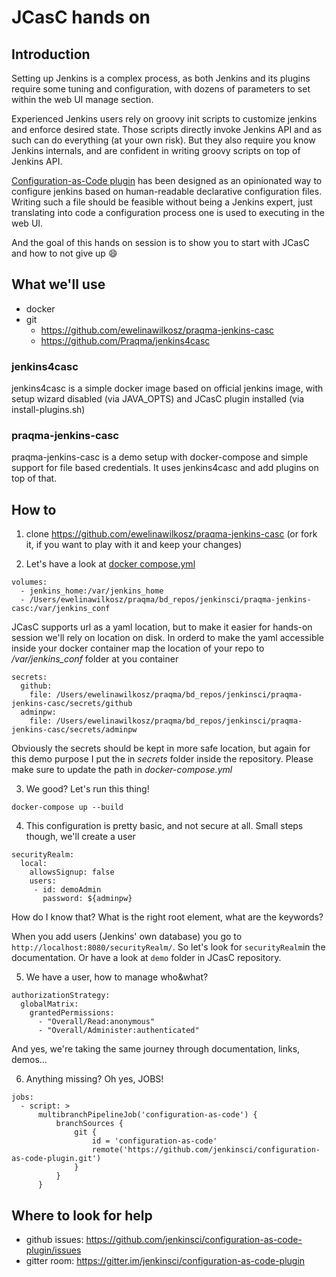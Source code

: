 # JCasC hands on

## Introduction

Setting up Jenkins is a complex process, as both Jenkins and its plugins require some tuning and configuration, with dozens of parameters to set within the web UI manage section.

Experienced Jenkins users rely on groovy init scripts to customize jenkins and enforce desired state. Those scripts directly invoke Jenkins API and as such can do everything (at your own risk). But they also require you know Jenkins internals, and are confident in writing groovy scripts on top of Jenkins API.

[Configuration-as-Code plugin](https://github.com/jenkinsci/configuration-as-code-plugin) has been designed as an opinionated way to configure jenkins based on human-readable declarative configuration files. Writing such a file should be feasible without being a Jenkins expert, just translating into code a configuration process one is used to executing in the web UI.

And the goal of this hands on session is to show you to start with JCasC and how to not give up :smile:

## What we'll use

* docker
* git
  * https://github.com/ewelinawilkosz/praqma-jenkins-casc
  * https://github.com/Praqma/jenkins4casc
  
### jenkins4casc 

jenkins4casc is a simple docker image based on official jenkins image, with setup wizard disabled (via JAVA_OPTS) and JCasC plugin installed (via install-plugins.sh)

### praqma-jenkins-casc

praqma-jenkins-casc is a demo setup with docker-compose and simple support for file based credentials. It uses jenkins4casc and add plugins on top of that.

## How to

1. clone https://github.com/ewelinawilkosz/praqma-jenkins-casc (or fork it, if you want to play with it and keep your changes)

2. Let's have a look at [docker compose.yml](https://github.com/ewelinawilkosz/praqma-jenkins-casc/blob/master/docker-compose.yml)

```
volumes:
  - jenkins_home:/var/jenkins_home
  - /Users/ewelinawilkosz/praqma/bd_repos/jenkinsci/praqma-jenkins-casc:/var/jenkins_conf
```

JCasC supports url as a yaml location, but to make it easier for hands-on session we'll rely on location on disk. In orderd to make the yaml accessible inside your docker container map the location of your repo to */var/jenkins_conf* folder at you container

```
secrets:
  github:
    file: /Users/ewelinawilkosz/praqma/bd_repos/jenkinsci/praqma-jenkins-casc/secrets/github
  adminpw:
    file: /Users/ewelinawilkosz/praqma/bd_repos/jenkinsci/praqma-jenkins-casc/secrets/adminpw
```

Obviously the secrets should be kept in more safe location, but again for this demo purpose I put the in *secrets* folder inside the repository. Please make sure to update the path in *docker-compose.yml*

3. We good? Let's run this thing!

```
docker-compose up --build
```

4. This configuration is pretty basic, and not secure at all. Small steps though, we'll create a user

```
securityRealm:
  local:
    allowsSignup: false
    users:
     - id: demoAdmin
       password: ${adminpw}
```

How do I know that? What is the right root element, what are the keywords? 

When you add users (Jenkins' own database) you go to `http://localhost:8080/securityRealm/`. So let's look for `securityRealm`in the documentation. 
Or have a look at `demo` folder in JCasC repository.

5. We have a user, how to manage who&what?

```
authorizationStrategy:
  globalMatrix:
    grantedPermissions:
      - "Overall/Read:anonymous"
      - "Overall/Administer:authenticated"
```

And yes, we're taking the same journey through documentation, links, demos... 

6. Anything missing? Oh yes, JOBS!

```
jobs:
  - script: >
      multibranchPipelineJob('configuration-as-code') {
          branchSources {
              git {
                  id = 'configuration-as-code'
                  remote('https://github.com/jenkinsci/configuration-as-code-plugin.git')
              }
          }
      }
```

## Where to look for help

* github issues: https://github.com/jenkinsci/configuration-as-code-plugin/issues
* gitter room: https://gitter.im/jenkinsci/configuration-as-code-plugin
